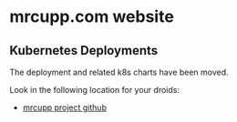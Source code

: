 # mrcupp.com website

## Kubernetes Deployments 
The deployment and related k8s charts have been moved.

Look in the following location for your droids:
 - [mrcupp project github](https://github.com/IamMrCupp/mrcupp-project)
